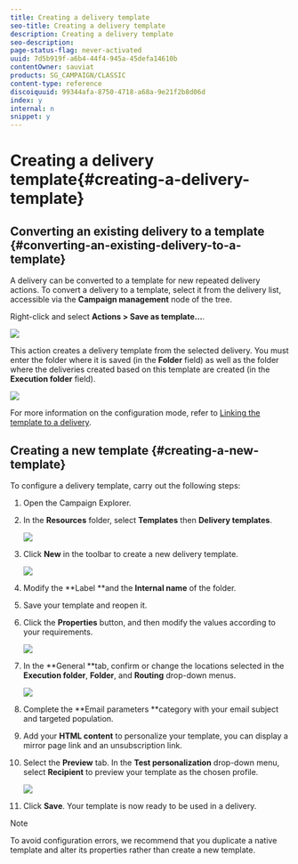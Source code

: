 ```yaml
---
title: Creating a delivery template
seo-title: Creating a delivery template
description: Creating a delivery template
seo-description: 
page-status-flag: never-activated
uuid: 7d5b919f-a6b4-44f4-945a-45defa14610b
contentOwner: sauviat
products: SG_CAMPAIGN/CLASSIC
content-type: reference
discoiquuid: 99344afa-8750-4718-a68a-9e21f2b8d06d
index: y
internal: n
snippet: y
---
```


# Creating a delivery template{#creating-a-delivery-template}

## Converting an existing delivery to a template {#converting-an-existing-delivery-to-a-template}

A delivery can be converted to a template for new repeated delivery actions. To convert a delivery to a template, select it from the delivery list, accessible via the **Campaign management** node of the tree.

Right-click and select **Actions > Save as template...**.

![](assets/s_ncs_user_campaign_save_as_scenario.png)

This action creates a delivery template from the selected delivery. You must enter the folder where it is saved (in the **Folder** field) as well as the folder where the deliveries created based on this template are created (in the **Execution folder** field).

![](assets/s_ncs_user_campaign_save_as_scenario_a.png)

For more information on the configuration mode, refer to [Linking the template to a delivery](../../delivery/using/creating-a-delivery-template.md#linking-the-template-to-a-delivery).

## Creating a new template {#creating-a-new-template}

To configure a delivery template, carry out the following steps:

1. Open the Campaign Explorer.
1. In the **Resources** folder, select **Templates** then **Delivery templates**.

   ![](assets/delivery_template_1.png)

1. Click **New** in the toolbar to create a new delivery template.

   ![](assets/delivery_template_2.png)

1. Modify the **Label **and the **Internal name** of the folder.
1. Save your template and reopen it.
1. Click the **Properties** button, and then modify the values according to your requirements. 

   ![](assets/delivery_template_3.png)

1. In the **General **tab, confirm or change the locations selected in the **Execution folder**, **Folder**, and **Routing** drop-down menus.

   ![](assets/delivery_template_4.png)

1. Complete the **Email parameters **category with your email subject and targeted population.
1. Add your **HTML content** to personalize your template, you can display a mirror page link and an unsubscription link.
1. Select the **Preview** tab. In the **Test personalization** drop-down menu, select **Recipient** to preview your template as the chosen profile.

   ![](assets/delivery_template_5.png)

1. Click **Save**. Your template is now ready to be used in a delivery.

>[!NOTE]
>
>To avoid configuration errors, we recommend that you duplicate a native template and alter its properties rather than create a new template.

